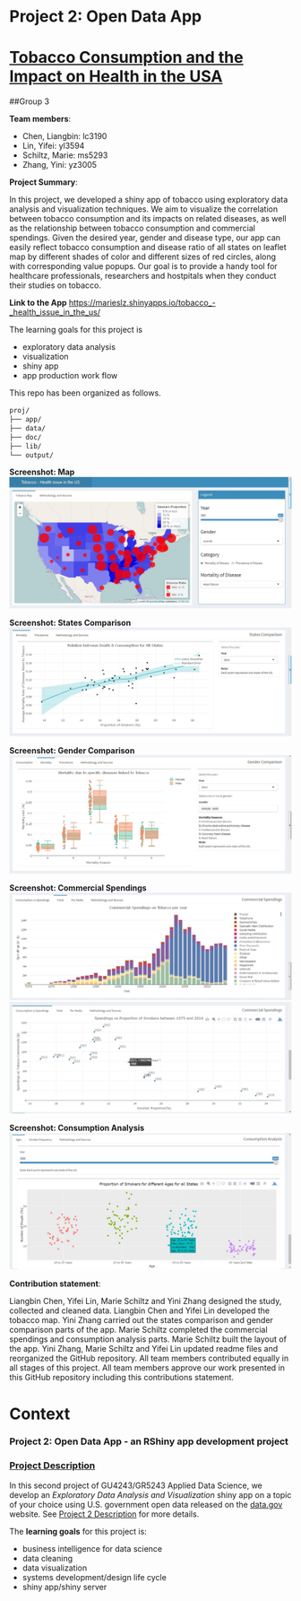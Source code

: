 # Project 2: Open Data App
# [Tobacco Consumption and the Impact on Health in the USA](https://marieslz.shinyapps.io/tobacco_-_health_issue_in_the_us/)

##Group 3

**Team members**:

- Chen, Liangbin: lc3190
- Lin, Yifei: yl3594
- Schiltz, Marie: ms5293
- Zhang, Yini: yz3005


**Project Summary**:

In this project, we developed a shiny app of tobacco using exploratory data analysis and visualization techniques. We aim to visualize the correlation between tobacco consumption and its impacts on related diseases, as well as the relationship between tobacco consumption and commercial spendings. Given the desired year, gender and disease type, our app can easily reflect tobacco consumption and disease ratio of all states on leaflet map by different shades of color and different sizes of red circles, along with corresponding value popups. Our goal is to provide a handy tool for healthcare professionals, researchers and hostpitals when they conduct their studies on tobacco.

**Link to the App** https://marieslz.shinyapps.io/tobacco_-_health_issue_in_the_us/

The learning goals for this project is 
- exploratory data analysis
- visualization
- shiny app
- app production work flow

This repo has been organized as follows.
```
proj/
├── app/
├── data/
├── doc/
├── lib/
└── output/
```

**Screenshot: Map**
![screenshot](https://github.com/TZstatsADS/Spr2017-proj2-grp3/blob/master/output/map.jpg)

**Screenshot: States Comparison**
![screenshot](https://github.com/TZstatsADS/Spr2017-proj2-grp3/blob/master/output/states%20comparison.jpg)

**Screenshot: Gender Comparison**
![screenshot](https://github.com/TZstatsADS/Spr2017-proj2-grp3/blob/master/output/gender%20comparison.jpg)

**Screenshot: Commercial Spendings**
![screenshot](https://github.com/TZstatsADS/Spr2017-proj2-grp3/blob/master/output/commercial%20spending.jpg)
![screenshot](https://github.com/TZstatsADS/Spr2017-proj2-grp3/blob/master/output/commercial%20spending2.jpg)

**Screenshot: Consumption Analysis**
![screenshot](https://github.com/TZstatsADS/Spr2017-proj2-grp3/blob/master/output/consumption%20analysis.jpg)


**Contribution statement**: 

Liangbin Chen, Yifei Lin, Marie Schiltz and Yini Zhang designed the study, collected and cleaned data. Liangbin Chen and Yifei Lin developed the tobacco map. Yini Zhang carried out the states comparison and gender comparison parts of the app. Marie Schiltz completed the commercial spendings and consumption analysis parts. Marie Schiltz built the layout of the app. Yini Zhang, Marie Schiltz and Yifei Lin updated readme files and reorganized the GitHub repository. All team members contributed equally in all stages of this project. All team members approve our work presented in this GitHub repository including this contributions statement.

# Context

### Project 2: Open Data App - an RShiny app development project

### [Project Description](doc/project_description.md)

In this second project of GU4243/GR5243 Applied Data Science, we develop an *Exploratory Data Analysis and Visualization* shiny app on a topic of your choice using U.S. government open data released on the [data.gov](https://data.gov/) website. See [Project 2 Description](project_description.md) for more details.  

The **learning goals** for this project is:

- business intelligence for data science
- data cleaning
- data visualization
- systems development/design life cycle
- shiny app/shiny server
